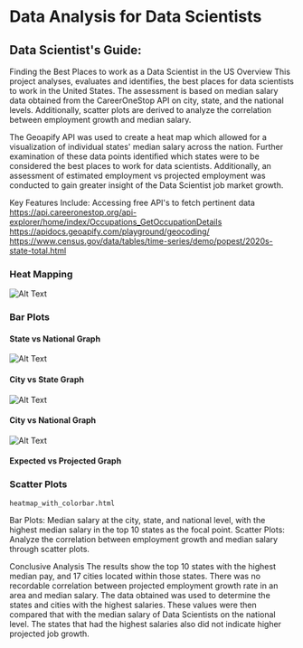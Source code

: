 # Data Analysis for Data Scientists

## Data Scientist's Guide: 
Finding the Best Places to work as a Data Scientist in the US Overview This project analyses, evaluates and identifies, the best places for data scientists to work in the United States. The assessment is based on median salary data obtained from the CareerOneStop API on city, state, and the national levels. Additionally, scatter plots are derived to analyze the correlation between employment growth and median salary.

The Geoapify API was used to create a heat map which allowed for a visualization of individual states' median salary across the nation. Further examination of these data points identified which states were to be considered the best places to work for data scientists. Additionally, an assessment of estimated employment vs projected employment was conducted to gain greater insight of the Data Scientist job market growth.

Key Features Include: Accessing free API's to fetch pertinent data https://api.careeronestop.org/api-explorer/home/index/Occupations_GetOccupationDetails https://apidocs.geoapify.com/playground/geocoding/ https://www.census.gov/data/tables/time-series/demo/popest/2020s-state-total.html
### Heat Mapping
![Alt Text](https://github.com/peatk/Group3_Project_-1/blob/main/graphs/Heatmap.png)

### Bar Plots
#### State vs National Graph
![Alt Text](https://github.com/peatk/Group3_Project_-1/blob/main/graphs/SvNMed.jpg)

#### City vs State Graph
![Alt Text](https://github.com/peatk/Group3_Project_-1/blob/main/graphs/CvSMedian.jpg)

#### City vs National Graph
![Alt Text](https://github.com/peatk/Group3_Project_-1/blob/main/graphs/CvNMed.jpg)

#### Expected vs Projected Graph


### Scatter Plots
    

    heatmap_with_colorbar.html
Bar Plots: Median salary at the city, state, and national level, with the highest median salary in the top 10 states as the focal point. Scatter Plots: Analyze the correlation between employment growth and median salary through scatter plots.

Conclusive Analysis The results show the top 10 states with the highest median pay, and 17 cities located within those states. There was no recordable correlation between projected employment growth rate in an area and median salary. The data obtained was used to determine the states and cities with the highest salaries. These values were then compared that with the median salary of Data Scientists on the national level. The states that had the highest salaries also did not indicate higher projected job growth.



